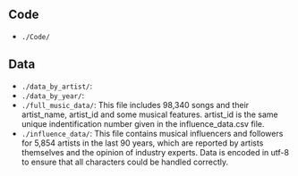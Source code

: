 ## Code
* `./Code/`


## Data
* `./data_by_artist/`: 
* `./data_by_year/`: 
* `./full_music_data/`: This file includes 98,340 songs and their artist_name, artist_id and some musical features. artist_id is the same unique indentification number given in the influence_data.csv file.
* `./influence_data/`: This file contains musical influencers and followers for 5,854 artists in the last 90 years, which are reported by artists themselves and the opinion of industry experts. Data is encoded in utf-8 to ensure that all characters could be handled correctly.
